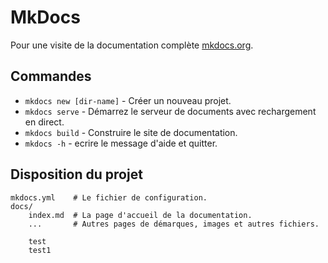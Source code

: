 # MkDocs

Pour une visite de la documentation complète [mkdocs.org](https://www.mkdocs.org).

## Commandes

* `mkdocs new [dir-name]` - Créer un nouveau projet.
* `mkdocs serve` - Démarrez le serveur de documents avec rechargement en direct.
* `mkdocs build` - Construire le site de documentation.
* `mkdocs -h` - ecrire le message d'aide et quitter.

## Disposition du projet

    mkdocs.yml    # Le fichier de configuration.
    docs/
        index.md  # La page d'accueil de la documentation.
        ...       # Autres pages de démarques, images et autres fichiers.

        test
        test1